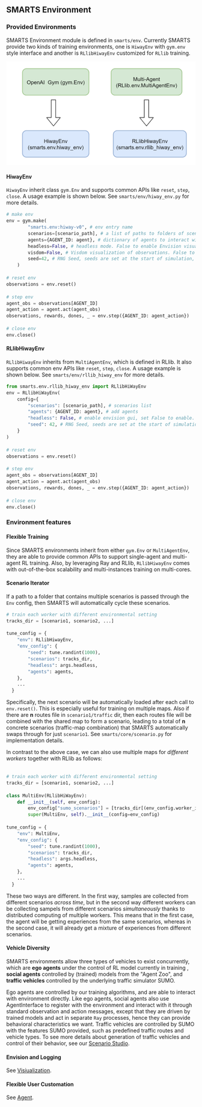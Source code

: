 ## SMARTS Environment

### Provided Environments
SMARTS Environment module is defined in `smarts/env`. Currently SMARTS provide two kinds of training 
environments, one is `HiwayEnv` with `gym.env` style interface and another is `RLlibHiwayEnv` customized for `RLlib` training.

![env structure](../assets/env.png)

#### HiwayEnv
`HiwayEnv` inherit class `gym.Env` and supports common APIs like `reset`, `step`, `close`. A usage example is shown below.
See `smarts/env/hiway_env.py` for more details.
```python
# make env
env = gym.make(
        "smarts.env:hiway-v0", # env entry name
        scenarios=[scenario_path], # a list of paths to folders of scenarios
        agents={AGENT_ID: agent}, # dictionary of agents to interact with the environment
        headless=False, # headless mode. False to enable Envision visualization of the environment
        visdom=False, # Visdom visualization of observations. False to disable. only supported in HiwayEnv.
        seed=42, # RNG Seed, seeds are set at the start of simulation, and never automatically re-seeded.
    )

# reset env
observations = env.reset()

# step env
agent_obs = observations[AGENT_ID]
agent_action = agent.act(agent_obs)
observations, rewards, dones, _ = env.step({AGENT_ID: agent_action})

# close env
env.close()

```

#### RLlibHiwayEnv
`RLlibHiwayEnv` inherits from `MultiAgentEnv`, which is defined in RLlib. It also supports common env APIs like `reset`, 
`step`, `close`. A usage example is shown below. See `smarts/env/rllib_hiway_env` for more details.
```python
from smarts.env.rllib_hiway_env import RLlibHiWayEnv
env = RLlibHiWayEnv(
    config={
        "scenarios": [scenario_path], # scenarios list
        "agents": {AGENT_ID: agent}, # add agents
        "headless": False, # enable envision gui, set False to enable.
        "seed": 42, # RNG Seed, seeds are set at the start of simulation, and never automatically re-seeded.
    }
)

# reset env
observations = env.reset()

# step env
agent_obs = observations[AGENT_ID]
agent_action = agent.act(agent_obs)
observations, rewards, dones, _ = env.step({AGENT_ID: agent_action})

# close env
env.close()

```

### Environment features

#### Flexible Training
Since SMARTS environments inherit from either `gym.Env` or `MultiAgentEnv`, they are able to provide common APIs to support single-agent 
and multi-agent RL training. Also, by leveraging Ray and RLlib, `RLlibHiwayEnv` comes with out-of-the-box scalability and multi-instances 
training on multi-cores.

#### Scenario Iterator
If a path to a folder that contains multiple scenarios is passed through the `Env` config, then SMARTS will automatically cycle these
scenarios.
```python
# train each worker with different environmental setting
tracks_dir = [scenario1, scenario2, ...]

tune_config = {
    "env": RLlibHiwayEnv,
    "env_config": {
        "seed": tune.randint(1000),
        "scenarios": tracks_dir,
        "headless": args.headless,
        "agents": agents,
    },
    ...
  }
```
Specifically, the next scenario will be automatically loaded after each call to `env.reset()`. This is especially useful for
training on multiple maps. Also if there are **n** routes file in `scenario1/traffic` dir, then each routes file will be combined with
the shared map to form a scenario, leading to a total of **n** concrete scenarios (traffic-map combination) that SMARTS automatically
swaps through for just `scenario1`. See `smarts/core/scenario.py` for implementation details.

In contrast to the above case, we can also use multiple maps for *different workers* together with RLlib as follows:
```python

# train each worker with different environmental setting
tracks_dir = [scenario1, scenario2, ...]

class MultiEnv(RLlibHiWayEnv):
    def __init__(self, env_config):
        env_config["sumo_scenarios"] = [tracks_dir[(env_config.worker_index - 1)]]
        super(MultiEnv, self).__init__(config=env_config)

tune_config = {
    "env": MultiEnv,
    "env_config": {
        "seed": tune.randint(1000),
        "scenarios": tracks_dir,
        "headless": args.headless,
        "agents": agents,
    },
    ...
  }
```

These two ways are different. In the first way, samples are collected from different scenarios *across time*, but in the second way
different workers can be collecting sampels from different scenarios *simultaneously* thanks to distributed computing of multiple workers.
This means that in the first case, the agent will be getting experiences from the same scenarios, whereas in the second case, it will
already get a mixture of experiences from different scenarios.



#### Vehicle Diversity
SMARTS environments allow three types of vehicles to exist concurrently, which are **ego agents** under the control of RL model currently
in training , **social agents** controlled by (trained) models from the "Agent Zoo", and **traffic vehicles** controlled by the underlying
traffic simulator SUMO. 

Ego agents are controlled by our training algorithms, and are able to interact with environment directly. Like ego agents, social agents 
also use AgentInterface to register with the environment and interact with it through standard observation and action messages, except
that they are driven by trained models and act in separate `Ray` processes, hence they can provide behavioral characteristics we want.
Traffic vehicles are controlled by SUMO with the features SUMO provided, such as predefined traffic routes and vehicle types. To see more 
details about generation of traffic vehicles and control of their behavior, see our [Scenario Studio](ScenarioStudio.md).

#### Envision and Logging
See [Visiualization](Visualization.md).

#### Flexible User Customation

See [Agent](Agent.md).